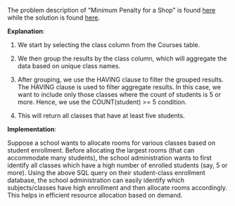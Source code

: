 The problem description of "Minimum Penalty for a Shop" is found [here](https://leetcode.com/problems/classes-more-than-5-students/description/) while the solution is found [here]().

**Explanation**:

1. We start by selecting the class column from the Courses table.

2. We then group the results by the class column, which will aggregate the data based on unique class names.

3. After grouping, we use the HAVING clause to filter the grouped results. The HAVING clause is used to filter aggregate results. In this case, we want to include only those classes where the count of students is 5 or more. Hence, we use the COUNT(student) >= 5 condition.

4. This will return all classes that have at least five students.

**Implementation**:

Suppose a school wants to allocate rooms for various classes based on student enrollment. Before allocating the largest rooms (that can accommodate many students), the school administration wants to first identify all classes which have a high number of enrolled students (say, 5 or more). Using the above SQL query on their student-class enrollment database, the school administration can easily identify which subjects/classes have high enrollment and then allocate rooms accordingly. This helps in efficient resource allocation based on demand.